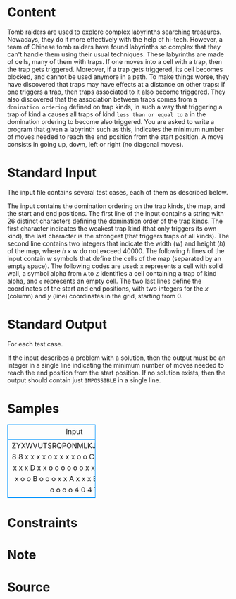 
# Content

Tomb raiders are used to explore complex labyrinths searching treasures. Nowadays, they do it more effectively with the help of hi-tech. However, a team of Chinese tomb raiders have found labyrinths so complex that they can't handle them using their usual techniques. These labyrinths are made of cells, many of them with traps. If one moves into a cell with a trap, then the trap gets triggered. Moreover, if a trap gets triggered, its cell becomes blocked, and cannot be used anymore in a path. To make things worse, they have discovered that traps may have effects at a distance on other traps: if one triggers a trap, then traps associated to it also become triggered. They also discovered that the association between traps comes from a `domination ordering` defined on trap kinds, in such a way that triggering a trap of kind a causes all traps of kind `less than or equal to` a in the domination ordering to become also triggered. You are asked to write a program that given a labyrinth such as this, indicates the minimum number of moves needed to reach the end position from the start position. A move consists in going up, down, left or right (no diagonal moves).

# Standard Input

The input file contains several test cases, each of them as described below.

The input contains the domination ordering on the trap kinds, the map, and the start and end positions. The first line of the input contains a string with $26$ distinct characters defining the domination order of the trap kinds. The first character indicates the weakest trap kind (that only triggers its own kind), the last character is the strongest (that triggers traps of all kinds). The second line contains two integers that indicate the width ($w$) and height ($h$) of the map, where $h\times w$ do not exceed $40000$. The following $h$ lines of the input contain $w$ symbols that define the cells of the map (separated by an empty space). The following codes are used: `x` represents a cell with solid wall, a symbol alpha from `A` to `Z` identifies a cell containing a trap of kind alpha, and `o` represents an empty cell. The two last lines define the coordinates of the start and end positions, with two integers for the $x$ (column) and $y$ (line) coordinates in the grid, starting from $0$.

# Standard Output

For each test case.

If the input describes a problem with a solution, then the output must be an integer in a single line indicating the minimum number of moves needed to reach the end position from the start position. If no solution exists, then the output should contain just `IMPOSSIBLE` in a single line.

# Samples

<style>
        table,table tr th, table tr td { border:1px solid #0094ff; }
        table { width: 200px; min-height: 25px; line-height: 25px; text-align: center; border-collapse: collapse;}   
    </style>
<table>
	<tr>
		<td>Input</td>
		<td>Output</td>
	</tr>
<tr><td>ZYXWVUTSRQPONMLKJIHGFEDCBA
8 8
x x x x o x x x
x o o C o o o x
x A x x x x D x
x o o o o o o x
x x x o x x x x
x o o B o o o x
x A x x x B x x
o o o o o o o o
4 0
4 7</td><td>17</td></tr></table>


# Constraints



# Note



# Source


